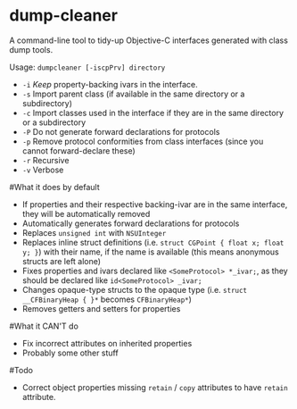 # dump-cleaner
A command-line tool to tidy-up Objective-C interfaces generated with class dump tools.

Usage: `dumpcleaner [-iscpPrv] directory`

- `-i` *Keep* property-backing ivars in the interface.
- `-s` Import parent class (if available in the same directory or a subdirectory)
- `-c` Import classes used in the interface if they are in the same directory or a subdirectory
- `-P` Do not generate forward declarations for protocols
- `-p` Remove protocol conformities from class interfaces (since you cannot forward-declare these)
- `-r` Recursive
- `-v` Verbose

#What it does by default

- If properties and their respective backing-ivar are in the same interface, they will be automatically removed
- Automatically generates forward declarations for protocols
- Replaces `unsigned int` with `NSUInteger`
- Replaces inline struct definitions (i.e. `struct CGPoint { float x; float y; }`) with their name, if the name is available (this means anonymous structs are left alone)
- Fixes properties and ivars declared like `<SomeProtocol> *_ivar;`, as they should be declared like `id<SomeProtocol> _ivar;`
- Changes opaque-type structs to the opaque type (i.e. `struct __CFBinaryHeap { }*` becomes `CFBinaryHeap*`)
- Removes getters and setters for properties

#What it CAN'T do

- Fix incorrect attributes on inherited properties
- Probably some other stuff

#Todo

- Correct object properties missing `retain` / `copy` attributes to have `retain` attribute.
